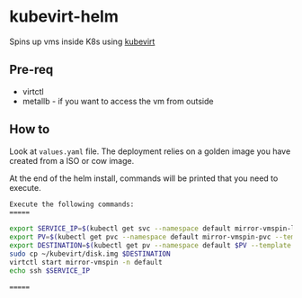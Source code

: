 # kubevirt-helm

Spins up vms inside K8s using [kubevirt](kubevirt.io)

## Pre-req
- virtctl
- metallb - if you want to access the vm from outside

## How to
Look at `values.yaml` file.
The deployment relies on a golden image you have created from a ISO or cow image.

At the end of the helm install, commands will be printed that you need to execute.
```bash
Execute the following commands:
=====

export SERVICE_IP=$(kubectl get svc --namespace default mirror-vmspin-lb --template "{{ range (index .status.loadBalancer.ingress 0) }}{{.}}{{ end }}")
export PV=$(kubectl get pvc --namespace default mirror-vmspin-pvc --template "{{ .spec.volumeName }}")
export DESTINATION=$(kubectl get pv --namespace default $PV --template "{{ .spec.hostPath.path }}")
sudo cp ~/kubevirt/disk.img $DESTINATION
virtctl start mirror-vmspin -n default
echo ssh $SERVICE_IP

=====
```

